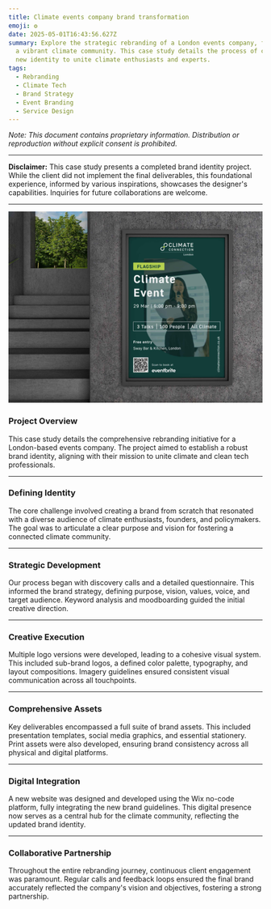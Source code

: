 ```yaml
---
title: Climate events company brand transformation
emoji: ❂
date: 2025-05-01T16:43:56.627Z
summary: Explore the strategic rebranding of a London events company, fostering
  a vibrant climate community. This case study details the process of crafting a
  new identity to unite climate enthusiasts and experts.
tags:
  - Rebranding
  - Climate Tech
  - Brand Strategy
  - Event Branding
  - Service Design
---
```

*Note: This document contains proprietary information. Distribution or reproduction without explicit consent is prohibited.*

- - -

**Disclaimer:** This case study presents a completed brand identity project. While the client did not implement the final deliverables, this foundational experience, informed by various inspirations, showcases the designer's capabilities. Inquiries for future collaborations are welcome.

- - -

![](/src/assets/img/climate-connection-wall-poster-mockup.jpg)

### **Project Overview**

This case study details the comprehensive rebranding initiative for a London-based events company. The project aimed to establish a robust brand identity, aligning with their mission to unite climate and clean tech professionals.

- - -

### **Defining Identity**

The core challenge involved creating a brand from scratch that resonated with a diverse audience of climate enthusiasts, founders, and policymakers. The goal was to articulate a clear purpose and vision for fostering a connected climate community.

- - -

### **Strategic Development**

Our process began with discovery calls and a detailed questionnaire. This informed the brand strategy, defining purpose, vision, values, voice, and target audience. Keyword analysis and moodboarding guided the initial creative direction.

- - -

### **Creative Execution**

Multiple logo versions were developed, leading to a cohesive visual system. This included sub-brand logos, a defined color palette, typography, and layout compositions. Imagery guidelines ensured consistent visual communication across all touchpoints.

- - -

### **Comprehensive Assets**

Key deliverables encompassed a full suite of brand assets. This included presentation templates, social media graphics, and essential stationery. Print assets were also developed, ensuring brand consistency across all physical and digital platforms.

- - -

### **Digital Integration**

A new website was designed and developed using the Wix no-code platform, fully integrating the new brand guidelines. This digital presence now serves as a central hub for the climate community, reflecting the updated brand identity.

- - -

### **Collaborative Partnership**

Throughout the entire rebranding journey, continuous client engagement was paramount. Regular calls and feedback loops ensured the final brand accurately reflected the company's vision and objectives, fostering a strong partnership.